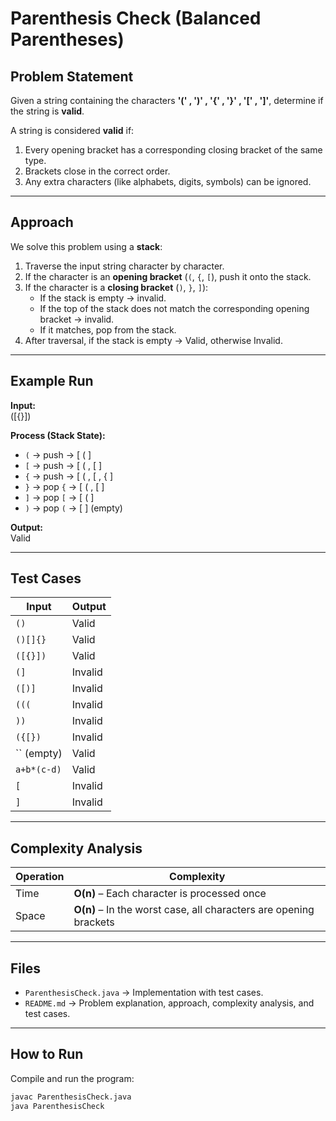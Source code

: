 # Parenthesis Check (Balanced Parentheses)

## Problem Statement
Given a string containing the characters **'(' , ')' , '{' , '}' , '[' , ']'**, determine if the string is **valid**.

A string is considered **valid** if:
1. Every opening bracket has a corresponding closing bracket of the same type.  
2. Brackets close in the correct order.  
3. Any extra characters (like alphabets, digits, symbols) can be ignored.

---

## Approach
We solve this problem using a **stack**:

1. Traverse the input string character by character.  
2. If the character is an **opening bracket** (`(`, `{`, `[`), push it onto the stack.  
3. If the character is a **closing bracket** (`)`, `}`, `]`):  
   - If the stack is empty → invalid.  
   - If the top of the stack does not match the corresponding opening bracket → invalid.  
   - If it matches, pop from the stack.  
4. After traversal, if the stack is empty → Valid, otherwise Invalid.

---

## Example Run

**Input:**  
([{}])


**Process (Stack State):**
- `(` → push → [ ( ]  
- `[` → push → [ ( , [ ]  
- `{` → push → [ ( , [ , { ]  
- `}` → pop `{` → [ ( , [ ]  
- `]` → pop `[` → [ ( ]  
- `)` → pop `(` → [ ] (empty)

**Output:**  
Valid

---

## Test Cases

| Input        | Output   |
|--------------|----------|
| `()`         | Valid |
| `()[]{}`     | Valid |
| `([{}])`     | Valid |
| `(]`         | Invalid |
| `([)]`       | Invalid |
| `(((`        | Invalid |
| `))`         | Invalid |
| `({[})`      | Invalid |
| `` (empty)   | Valid |
| `a+b*(c-d)`  | Valid |
| `[`          | Invalid |
| `]`          | Invalid |

---

## Complexity Analysis

| Operation | Complexity |
|-----------|-------------|
| Time      | **O(n)** – Each character is processed once |
| Space     | **O(n)** – In the worst case, all characters are opening brackets |

---

## Files
- `ParenthesisCheck.java` → Implementation with test cases.  
- `README.md` → Problem explanation, approach, complexity analysis, and test cases.  

---

## How to Run
Compile and run the program:

```bash
javac ParenthesisCheck.java
java ParenthesisCheck
```
